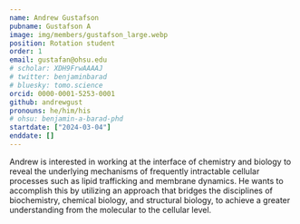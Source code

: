 ```yaml
---
name: Andrew Gustafson
pubname: Gustafson A
image: img/members/gustafson_large.webp
position: Rotation student
order: 1
email: gustafan@ohsu.edu
# scholar: XDH9FrwAAAAJ
# twitter: benjaminbarad
# bluesky: tomo.science
orcid: 0000-0001-5253-0001
github: andrewgust
pronouns: he/him/his
# ohsu: benjamin-a-barad-phd
startdate: ["2024-03-04"]
enddate: []
---
```


Andrew is interested in working at the interface of chemistry and biology to reveal the underlying mechanisms of frequently intractable cellular processes such as lipid trafficking and membrane dynamics. He wants to accomplish this by utilizing an approach that bridges the disciplines of biochemistry, chemical biology, and structural biology, to achieve a greater understanding from the molecular to the cellular level.
